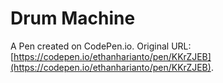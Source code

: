 # Drum Machine

A Pen created on CodePen.io. Original URL: [https://codepen.io/ethanharianto/pen/KKrZJEB](https://codepen.io/ethanharianto/pen/KKrZJEB).

